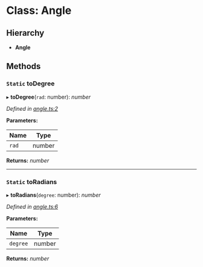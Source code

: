 # Class: Angle

## Hierarchy

* **Angle**

## Methods

### `Static` toDegree

▸ **toDegree**(`rad`: number): *number*

*Defined in [angle.ts:2](https://github.com/datatorch/geometry.js/blob/89ff6a7/src/angle.ts#L2)*

**Parameters:**

Name | Type |
------ | ------ |
`rad` | number |

**Returns:** *number*

___

### `Static` toRadians

▸ **toRadians**(`degree`: number): *number*

*Defined in [angle.ts:6](https://github.com/datatorch/geometry.js/blob/89ff6a7/src/angle.ts#L6)*

**Parameters:**

Name | Type |
------ | ------ |
`degree` | number |

**Returns:** *number*
